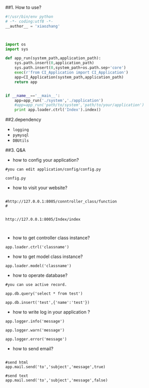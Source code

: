 ##1. How to use?

```python
#!/usr/bin/env python
# -*- coding:utf8 -*-
__author__ = 'xiaozhang'



import os
import sys

def app_run(system_path,application_path):
    sys.path.insert(0,application_path)
    sys.path.insert(0,system_path+os.path.sep+'core')
    exec(r'from CI_Application import CI_Application')
    app=CI_Application(system_path,application_path)
    return app


if __name__=='__main__':
    app=app_run('./system','./application')
    #app=app_run('path/to/system','path/to/your/application')
    print app.loader.ctrl('Index').index()

```


##2.dependency

+ `logging`
+ `pymysql`
+ `DBUtils`

##3. Q&A


+ how to config your application?

```
#you can edit application/config/config.py

config.py

```

+ how to visit your website?

```

#http://127.0.0.1:8005/conntroller_class/function
#


http://127.0.0.1:8005/Index/index



```


+ how to get controller class instance?

```
app.loader.ctrl('classname')

```


+ how to get model class instance?

```
app.loader.model('classname')

```

+ how to operate database?


```
#you can use active record.

app.db.query('select * from test')

app.db.insert('test',{'name':'test'})

```

+ how to write log in your application ?

```
app.logger.info('message')

app.logger.warn('message')

app.logger.error('message')

```

+ how to send email?

```

#send html
app.mail.send('to','subject','message',true)

#send text
app.mail.send('to','subject','message',false)


```
